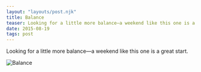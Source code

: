 ```yaml
---
layout: "layouts/post.njk"
title: Balance
teaser: Looking for a little more balance—a weekend like this one is a great start.
date: 2015-08-19
tags: post
---
```

Looking for a little more balance—a weekend like this one is a great start.

![Balance](http://static.levimcg.com/notes/balance/balance--small.png)

